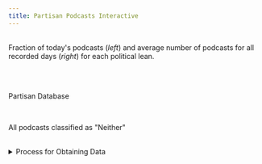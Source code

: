 ```yaml
---
title: Partisan Podcasts Interactive
---
```

<!-- Center font in this document -->
<style>
.content {
  text-align: center;
}
</style>

<!-- <div class="change_img">Click the image to see the partisan leans across time.</div>

<figure>
  <img src="\..\podcast_day_data\podcast_leans_today.png" alt="Current day's partisan leans">
  <figcaption>Partisan Podcast Leans Today</figcaption>
</figure> -->

<div id="plotly-today"></div>
<div id="plotly-temporal"></div>
<!--more-->
<br />

<div id="fraction-compare">
  Fraction of today's podcasts (<em>left</em>) and average number of podcasts for all recorded days (<em>right</em>) for each political lean.
  <br />
  <br />
  <figure id="today-political">
  </figure>

  <figure id="mean-leans">
  </figure>  
</div>

<br />

Partisan Database
<!-- https://stackoverflow.com/questions/8988855/include-another-html-file-in-a-html-file -->
<div id="classify-justify"></div>

<br />

All podcasts classified as "Neither"
<div id="all-neither"></div>  

<!-- Full data available <a href="" target="_blank">here</a>. -->  
<br />
<details>
  <summary>Process for Obtaining Data</summary>

  <h3>Process</h3>

  Using Panda's dataframe to HTML, I created and displayed data for analysis. Originally, I tried to convert the dataframes to CSV, then display those on this page, though I learned it is much easier to display the html.

  To create the partisan database classification table, I created another Python file to run in the daily batch file, which would convert the necessary data to HTML format, updating everyday.

  Though the images and tables are automatically updated, the webpage isn't. This is due to the Python files running and storing the data locally. Ideally, these scripts should be run on the cloud and the webpage should fetch the data (including graphs) from the the cloud to be put on the webpage.

  This would require a lot of work--as I could no longer use Jekyll, which is made for static sites. Because my focus isn't in web-development but in economics/politics and data analysis, I'm going to focus on doing further analysis rather than creating a more interactive user experience. Perhaps in the future I could return to this using a web-framework like Django. However, my interests lie elsewhere, so for now, this must do.
</details>

<script src="..\scripts\jquery.js"></script>
<script src="..\scripts\partisan_script.js"></script>
